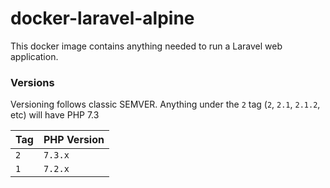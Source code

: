# docker-laravel-alpine

This docker image contains anything needed to run a Laravel web application.

### Versions

Versioning follows classic SEMVER. Anything under the `2` tag (`2`, `2.1`, `2.1.2`, etc) will have PHP 7.3

| Tag | PHP Version |
|-----|-------------|
| `2`   | `7.3.x`       |
| `1`   | `7.2.x`       |